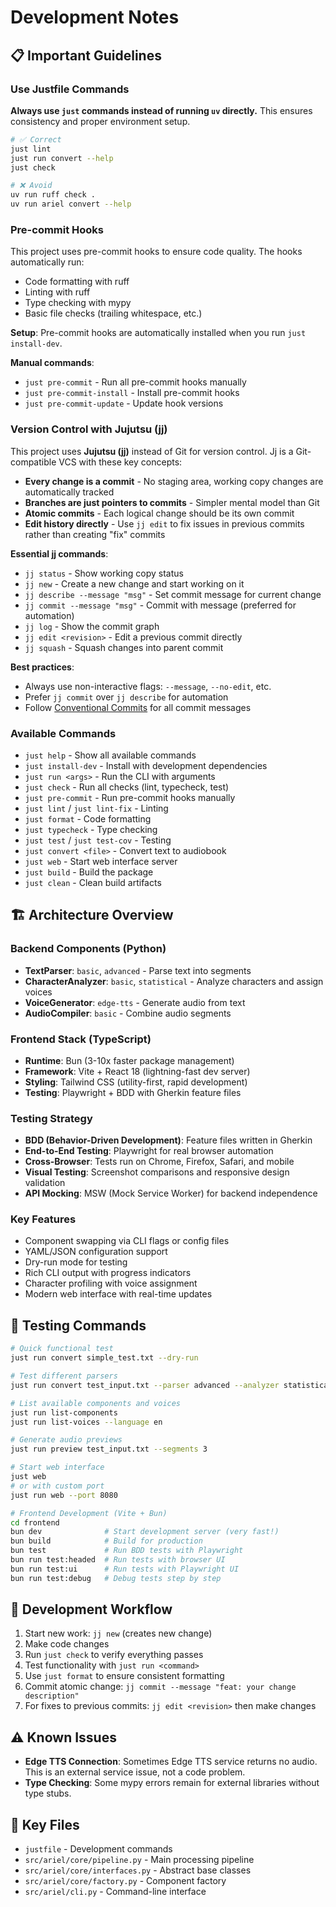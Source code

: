 # Development Notes

## 📋 Important Guidelines

### Use Justfile Commands
**Always use `just` commands instead of running `uv` directly.** This ensures consistency and proper environment setup.

```bash
# ✅ Correct
just lint
just run convert --help
just check

# ❌ Avoid
uv run ruff check .
uv run ariel convert --help
```

### Pre-commit Hooks

This project uses pre-commit hooks to ensure code quality. The hooks automatically run:
- Code formatting with ruff
- Linting with ruff
- Type checking with mypy
- Basic file checks (trailing whitespace, etc.)

**Setup**: Pre-commit hooks are automatically installed when you run `just install-dev`.

**Manual commands**:
- `just pre-commit` - Run all pre-commit hooks manually
- `just pre-commit-install` - Install pre-commit hooks
- `just pre-commit-update` - Update hook versions

### Version Control with Jujutsu (jj)

This project uses **Jujutsu (jj)** instead of Git for version control. Jj is a Git-compatible VCS with these key concepts:

- **Every change is a commit** - No staging area, working copy changes are automatically tracked
- **Branches are just pointers to commits** - Simpler mental model than Git
- **Atomic commits** - Each logical change should be its own commit
- **Edit history directly** - Use `jj edit` to fix issues in previous commits rather than creating "fix" commits

**Essential jj commands**:
- `jj status` - Show working copy status
- `jj new` - Create a new change and start working on it
- `jj describe --message "msg"` - Set commit message for current change
- `jj commit --message "msg"` - Commit with message (preferred for automation)
- `jj log` - Show the commit graph
- `jj edit <revision>` - Edit a previous commit directly
- `jj squash` - Squash changes into parent commit

**Best practices**:
- Always use non-interactive flags: `--message`, `--no-edit`, etc.
- Prefer `jj commit` over `jj describe` for automation
- Follow [Conventional Commits](https://www.conventionalcommits.org/en/v1.0.0/) for all commit messages

### Available Commands
- `just help` - Show all available commands
- `just install-dev` - Install with development dependencies
- `just run <args>` - Run the CLI with arguments
- `just check` - Run all checks (lint, typecheck, test)
- `just pre-commit` - Run pre-commit hooks manually
- `just lint` / `just lint-fix` - Linting
- `just format` - Code formatting
- `just typecheck` - Type checking
- `just test` / `just test-cov` - Testing
- `just convert <file>` - Convert text to audiobook
- `just web` - Start web interface server
- `just build` - Build the package
- `just clean` - Clean build artifacts

## 🏗️ Architecture Overview

### Backend Components (Python)
- **TextParser**: `basic`, `advanced` - Parse text into segments
- **CharacterAnalyzer**: `basic`, `statistical` - Analyze characters and assign voices
- **VoiceGenerator**: `edge-tts` - Generate audio from text
- **AudioCompiler**: `basic` - Combine audio segments

### Frontend Stack (TypeScript)
- **Runtime**: Bun (3-10x faster package management)
- **Framework**: Vite + React 18 (lightning-fast dev server)
- **Styling**: Tailwind CSS (utility-first, rapid development)
- **Testing**: Playwright + BDD with Gherkin feature files

### Testing Strategy
- **BDD (Behavior-Driven Development)**: Feature files written in Gherkin
- **End-to-End Testing**: Playwright for real browser automation
- **Cross-Browser**: Tests run on Chrome, Firefox, Safari, and mobile
- **Visual Testing**: Screenshot comparisons and responsive design validation
- **API Mocking**: MSW (Mock Service Worker) for backend independence

### Key Features
- Component swapping via CLI flags or config files
- YAML/JSON configuration support
- Dry-run mode for testing
- Rich CLI output with progress indicators
- Character profiling with voice assignment
- Modern web interface with real-time updates

## 🧪 Testing Commands

```bash
# Quick functional test
just run convert simple_test.txt --dry-run

# Test different parsers
just run convert test_input.txt --parser advanced --analyzer statistical --dry-run

# List available components and voices
just run list-components
just run list-voices --language en

# Generate audio previews
just run preview test_input.txt --segments 3

# Start web interface
just web
# or with custom port
just run web --port 8080

# Frontend Development (Vite + Bun)
cd frontend
bun dev              # Start development server (very fast!)
bun build            # Build for production
bun test             # Run BDD tests with Playwright
bun run test:headed  # Run tests with browser UI
bun run test:ui      # Run tests with Playwright UI
bun run test:debug   # Debug tests step by step
```

## 🔧 Development Workflow

1. Start new work: `jj new` (creates new change)
2. Make code changes
3. Run `just check` to verify everything passes
4. Test functionality with `just run <command>`
5. Use `just format` to ensure consistent formatting
6. Commit atomic change: `jj commit --message "feat: your change description"`
7. For fixes to previous commits: `jj edit <revision>` then make changes

## ⚠️ Known Issues

- **Edge TTS Connection**: Sometimes Edge TTS service returns no audio. This is an external service issue, not a code problem.
- **Type Checking**: Some mypy errors remain for external libraries without type stubs.

## 📁 Key Files

- `justfile` - Development commands
- `src/ariel/core/pipeline.py` - Main processing pipeline
- `src/ariel/core/interfaces.py` - Abstract base classes
- `src/ariel/core/factory.py` - Component factory
- `src/ariel/cli.py` - Command-line interface
